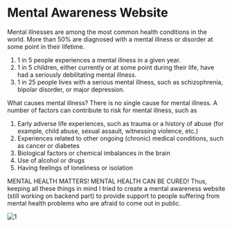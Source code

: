 # Mental Awareness Website
Mental illnesses are among the most common health conditions in the world.
More than 50% are diagnosed with a mental illness or disorder at some point in their lifetime.
1. 1 in 5 people experiences a mental illness in a given year.
2. 1 in 5 children, either currently or at some point during their life, have had a seriously debilitating mental illness.
3. 1 in 25 people lives with a serious mental illness, such as schizophrenia, bipolar disorder, or major depression.

What causes mental illness?
There is no single cause for mental illness. A number of factors can contribute to risk for mental illness, such as
1. Early adverse life experiences, such as trauma or a history of abuse (for example, child abuse, sexual assault, witnessing violence, etc.)
2. Experiences related to other ongoing (chronic) medical conditions, such as cancer or diabetes
3. Biological factors or chemical imbalances in the brain
4. Use of alcohol or drugs
5. Having feelings of loneliness or isolation

MENTAL HEALTH MATTERS! MENTAL HEALTH CAN BE CURED!
Thus, keeping all these things in mind I tried to create a mental awareness website (still working on backend part) to provide support to people suffering from mental health problems who are afraid to come out in public. 

![1](https://user-images.githubusercontent.com/71866596/208294889-9a8d31cb-6483-415b-8835-d71fabdd8369.jpg)

